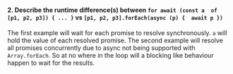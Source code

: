 #### 2. Describe the runtime difference(s) between `for await (const a  of [p1, p2, p3]) { ... }` vs `[p1, p2, p3].forEach(async (p) {  await p })`

The first example will wait for each promise to resolve synchronously. `a` will hold the value of each resolved promise. The second example will resolve all promises concurrently due to async not being supported with `Array.forEach`. So at no where in the loop will a blocking like behaviour happen to wait for the results.